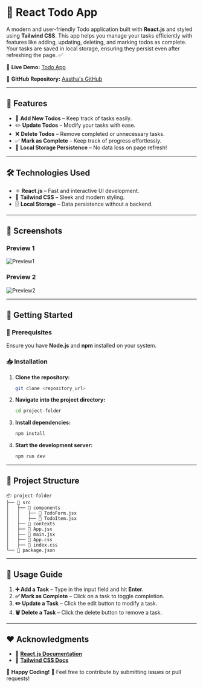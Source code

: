 # 🚀 React Todo App

A modern and user-friendly Todo application built with **React.js** and styled using **Tailwind CSS**. This app helps you manage your tasks efficiently with features like adding, updating, deleting, and marking todos as complete. Your tasks are saved in local storage, ensuring they persist even after refreshing the page. ✅

🔗 **Live Demo:** [Todo App](https://todo-maker-nu.vercel.app/)

📂 **GitHub Repository:** [Aastha's GitHub](https://github.com/aastha-sin-09)

---

## 🌟 Features
- 📝 **Add New Todos** – Keep track of tasks easily.
- ✏️ **Update Todos** – Modify your tasks with ease.
- ❌ **Delete Todos** – Remove completed or unnecessary tasks.
- ✅ **Mark as Complete** – Keep track of progress effortlessly.
- 💾 **Local Storage Persistence** – No data loss on page refresh!

---

## 🛠 Technologies Used
- ⚛️ **React.js** – Fast and interactive UI development.
- 🎨 **Tailwind CSS** – Sleek and modern styling.
- 🗄 **Local Storage** – Data persistence without a backend.

---

## 📸 Screenshots
### Preview 1
![Preview1](Preview1.png)

### Preview 2
![Preview2](Preview2.png)

---

## 🚀 Getting Started

### 📌 Prerequisites
Ensure you have **Node.js** and **npm** installed on your system.

### 📥 Installation
1. **Clone the repository:**
   ```sh
   git clone <repository_url>
   ```
2. **Navigate into the project directory:**
   ```sh
   cd project-folder
   ```
3. **Install dependencies:**
   ```sh
   npm install
   ```
4. **Start the development server:**
   ```sh
   npm run dev
   ```

---

## 📂 Project Structure
```
📦 project-folder
├── 📁 src
│   ├── 📁 components
│   │   ├── 📄 TodoForm.jsx
│   │   ├── 📄 TodoItem.jsx
│   ├── 📁 contexts
│   ├── 📄 App.jsx
│   ├── 📄 main.jsx
│   ├── 📄 App.css
│   ├── 📄 index.css
└── 📄 package.json
```

---

## 🎯 Usage Guide
1. **➕ Add a Task** – Type in the input field and hit **Enter**.
2. **✅ Mark as Complete** – Click on a task to toggle completion.
3. **✏️ Update a Task** – Click the edit button to modify a task.
4. **🗑️ Delete a Task** – Click the delete button to remove a task.

---

## ❤️ Acknowledgments
- 📖 **[React.js Documentation](https://react.dev/)**
- 🎨 **[Tailwind CSS Docs](https://tailwindcss.com/)**

🚀 **Happy Coding!** 🎉 Feel free to contribute by submitting issues or pull requests!

